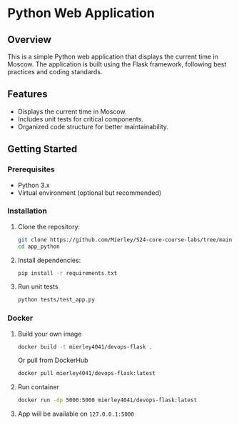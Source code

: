 # Python Web Application

## Overview

This is a simple Python web application that displays the current time in Moscow. The application is built using the Flask framework, following best practices and coding standards.

## Features

- Displays the current time in Moscow.
- Includes unit tests for critical components.
- Organized code structure for better maintainability.

## Getting Started

### Prerequisites

- Python 3.x
- Virtual environment (optional but recommended)

### Installation

1. Clone the repository:

   ```bash
   git clone https://github.com/Mierley/S24-core-course-labs/tree/main/app_python
   cd app_python

2. Install dependencies:
    ```bash
   pip install -r requirements.txt

3. Run unit tests 
    ```bash
   python tests/test_app.py   
   
### Docker
1. Build your own image
   ```bash
   docker build -t mierley4041/devops-flask .
   ```
   
   Or pull from DockerHub
   ```bash
   docker pull mierley4041/devops-flask:latest
   ```
   
2. Run container
   ```bash
   docker run -dp 5000:5000 mierley4041/devops-flask:latest
   ```
   
3. App will be available on `127.0.0.1:5000`